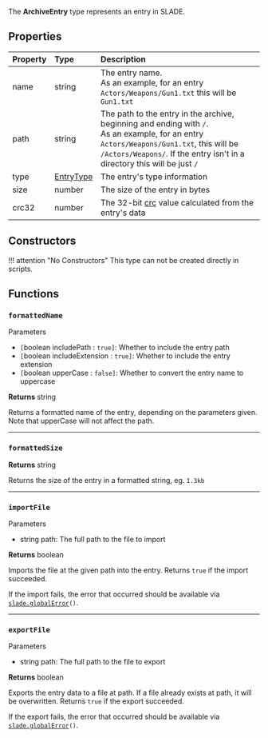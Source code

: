 The **ArchiveEntry** type represents an entry in SLADE.

## Properties

| Property | Type | Description |
|:---------|:-----|:------------|
<prop>name</prop> | <type>string</type> | The entry name.<br/>As an example, for an entry `Actors/Weapons/Gun1.txt` this will be `Gun1.txt`
<prop>path</prop> | <type>string</type> | The path to the entry in the archive, beginning and ending with `/`.<br/>As an example, for an entry `Actors/Weapons/Gun1.txt`, this will be `/Actors/Weapons/`. If the entry isn't in a directory this will be just `/`
<prop>type</prop> | <type>[EntryType](EntryType.md)</type> | The entry's type information
<prop>size</prop> | <type>number</type> | The size of the entry in bytes
<prop>crc32</prop> | <type>number</type> | The 32-bit [crc](https://en.wikipedia.org/wiki/Cyclic_redundancy_check) value calculated from the entry's data

## Constructors

!!! attention "No Constructors"
    This type can not be created directly in scripts.

## Functions

### `formattedName`

<params>Parameters</params>

* `[`<type>boolean</type> <arg>includePath</arg> : `true]`: Whether to include the entry path
* `[`<type>boolean</type> <arg>includeExtension</arg> : `true]`: Whether to include the entry extension
* `[`<type>boolean</type> <arg>upperCase</arg> : `false]`: Whether to convert the entry name to uppercase

**Returns** <type>string</type>

Returns a formatted name of the entry, depending on the parameters given. Note that <arg>upperCase</arg> will not affect the path.

---
### `formattedSize`

**Returns** <type>string</type>

Returns the size of the entry in a formatted string, eg. `1.3kb`

---
### `importFile`

<params>Parameters</params>

* <type>string</type> <arg>path</arg>: The full path to the file to import

**Returns** <type>boolean</type>

Imports the file at the given <arg>path</arg> into the entry. Returns `true` if the import succeeded.

If the import fails, the error that occurred should be available via <code>[slade.globalError](../Namespaces/SLADE.md#globalerror)()</code>.

---
### `exportFile`

<params>Parameters</params>

* <type>string</type> <arg>path</arg>: The full path to the file to export

**Returns** <type>boolean</type>

Exports the entry data to a file at <arg>path</arg>. If a file already exists at <arg>path</arg>, it will be overwritten. Returns `true` if the export succeeded.

If the export fails, the error that occurred should be available via <code>[slade.globalError](../Namespaces/SLADE.md#globalerror)()</code>.
